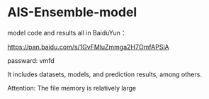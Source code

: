# AIS-Ensemble-model
model code and results all in BaiduYun：

https://pan.baidu.com/s/1GvFMluZmmga2H7OmfAPSiA 

passward: vmfd


It includes datasets, models, and prediction results, among others. 

Attention: The file memory is relatively large
